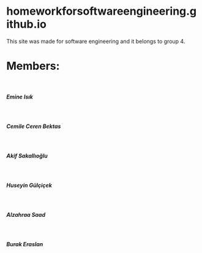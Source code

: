 # homeworkforsoftwareengineering.github.io<br>
This site was made for software engineering and it belongs to group 4.<br>
<h1>Members:</h1><br>
<h5>Emine Isık</h5><br>
<h5>Cemile Ceren Bektas</h5><br>
<h5>Akif Sakallıoğlu</h5><br>
<h5>Huseyin Gülçiçek</h5><br>
<h5>Alzahraa Saad</h5><br>
<h5>Burak Eraslan</h5><br>
